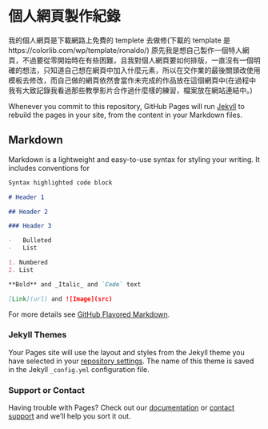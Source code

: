 # 個人網頁製作紀錄

我的個人網頁是下載網路上免費的 templete 去做修(下載的 template 是https://colorlib.com/wp/template/ronaldo/)
原先我是想自己製作一個特人網頁，不過要從零開始時在有些困難，且我對個人網頁要如何排版，一直沒有一個明確的想法，只知道自己想在網頁中加入什麼元素，所以在交作業的最後關頭改使用模板去修改，而自己做的網頁依然會當作未完成的作品放在這個網頁中(在過程中我有大致記錄我看過那些教學影片合作過什麼樣的練習，檔案放在網站連結中。)

Whenever you commit to this repository, GitHub Pages will run [Jekyll](https://jekyllrb.com/) to rebuild the pages in your site, from the content in your Markdown files.

## Markdown

Markdown is a lightweight and easy-to-use syntax for styling your writing. It includes conventions for

```markdown
Syntax highlighted code block

# Header 1

## Header 2

### Header 3

-   Bulleted
-   List

1. Numbered
2. List

**Bold** and _Italic_ and `Code` text

[Link](url) and ![Image](src)
```

For more details see [GitHub Flavored Markdown](https://guides.github.com/features/mastering-markdown/).

### Jekyll Themes

Your Pages site will use the layout and styles from the Jekyll theme you have selected in your [repository settings](https://github.com/harry1427/harry1427.github.io/settings). The name of this theme is saved in the Jekyll `_config.yml` configuration file.

### Support or Contact

Having trouble with Pages? Check out our [documentation](https://help.github.com/categories/github-pages-basics/) or [contact support](https://github.com/contact) and we’ll help you sort it out.
